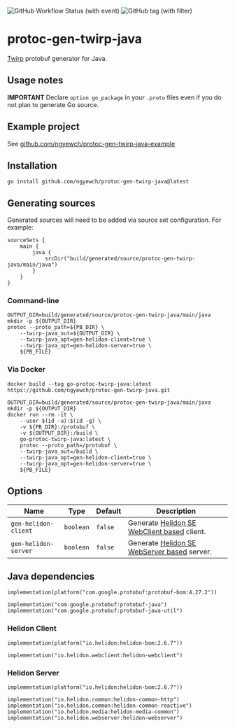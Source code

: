 ![GitHub Workflow Status (with event)](https://img.shields.io/github/actions/workflow/status/ngyewch/protoc-gen-twirp-java/CI.yml)
![GitHub tag (with filter)](https://img.shields.io/github/v/tag/ngyewch/protoc-gen-twirp-java)

# protoc-gen-twirp-java

[Twirp](https://github.com/twitchtv/twirp) protobuf generator for Java.

## Usage notes

**IMPORTANT** Declare `option go_package` in your `.proto` files even if you do not plan to generate Go source.

## Example project

See [github.com/ngyewch/protoc-gen-twirp-java-example](https://github.com/ngyewch/protoc-gen-twirp-java-example)

## Installation

```
go install github.com/ngyewch/protoc-gen-twirp-java@latest
```

## Generating sources

Generated sources will need to be added via source set configuration. For example:

```
sourceSets {
    main {
        java {
            srcDir("build/generated/source/protoc-gen-twirp-java/main/java")
        }
    }
}
```

### Command-line

```
OUTPUT_DIR=build/generated/source/protoc-gen-twirp-java/main/java
mkdir -p ${OUTPUT_DIR}
protoc --proto_path=${PB_DIR} \
    --twirp-java_out=${OUTPUT_DIR} \
    --twirp-java_opt=gen-helidon-client=true \
    --twirp-java_opt=gen-helidon-server=true \
    ${PB_FILE}
```

### Via Docker

```
docker build --tag go-protoc-twirp-java:latest https://github.com/ngyewch/protoc-gen-twirp-java.git

OUTPUT_DIR=build/generated/source/protoc-gen-twirp-java/main/java
mkdir -p ${OUTPUT_DIR}
docker run --rm -it \
    --user $(id -u):$(id -g) \
    -v ${PB_DIR}:/protobuf \
    -v ${OUTPUT_DIR}:/build \
    go-protoc-twirp-java:latest \
    protoc --proto_path=/protobuf \
    --twirp-java_out=/build \
    --twirp-java_opt=gen-helidon-client=true \
    --twirp-java_opt=gen-helidon-server=true \
    ${PB_FILE}
```

## Options

| Name                 | Type      | Default | Description                                                                                            |
|----------------------|-----------|---------|--------------------------------------------------------------------------------------------------------|
| `gen-helidon-client` | `boolean` | `false` | Generate [Helidon SE WebClient based](https://helidon.io/docs/v2/se/webclient/01_introduction) client. | 
| `gen-helidon-server` | `boolean` | `false` | Generate [Helidon SE WebServer based](https://helidon.io/docs/v2/se/webserver/01_introduction) server. | 

## Java dependencies

```
implementation(platform("com.google.protobuf:protobuf-bom:4.27.2"))

implementation("com.google.protobuf:protobuf-java")
implementation("com.google.protobuf:protobuf-java-util")
```

### Helidon Client

```
implementation(platform("io.helidon:helidon-bom:2.6.7"))

implementation("io.helidon.webclient:helidon-webclient")
```

### Helidon Server

```
implementation(platform("io.helidon:helidon-bom:2.6.7"))

implementation("io.helidon.common:helidon-common-http")
implementation("io.helidon.common:helidon-common-reactive")
implementation("io.helidon.media:helidon-media-common")
implementation("io.helidon.webserver:helidon-webserver")
```

